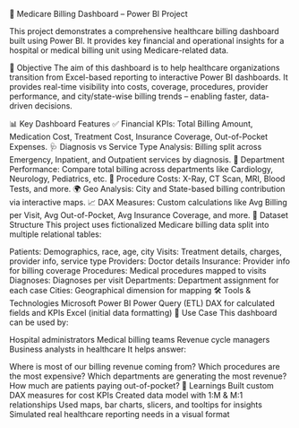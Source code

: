 🏥 Medicare Billing Dashboard – Power BI Project


This project demonstrates a comprehensive healthcare billing dashboard built using Power BI. It provides key financial and operational insights for a hospital or medical billing unit using Medicare-related data.

📌 Objective
The aim of this dashboard is to help healthcare organizations transition from Excel-based reporting to interactive Power BI dashboards. It provides real-time visibility into costs, coverage, procedures, provider performance, and city/state-wise billing trends – enabling faster, data-driven decisions.

📊 Key Dashboard Features
✅ Financial KPIs: Total Billing Amount, Medication Cost, Treatment Cost, Insurance Coverage, Out-of-Pocket Expenses.
🩺 Diagnosis vs Service Type Analysis: Billing split across Emergency, Inpatient, and Outpatient services by diagnosis.
🏥 Department Performance: Compare total billing across departments like Cardiology, Neurology, Pediatrics, etc.
🔬 Procedure Costs: X-Ray, CT Scan, MRI, Blood Tests, and more.
🌍 Geo Analysis: City and State-based billing contribution via interactive maps.
📈 DAX Measures: Custom calculations like Avg Billing per Visit, Avg Out-of-Pocket, Avg Insurance Coverage, and more.
🧩 Dataset Structure
This project uses fictionalized Medicare billing data split into multiple relational tables:

Patients: Demographics, race, age, city
Visits: Treatment details, charges, provider info, service type
Providers: Doctor details
Insurance: Provider info for billing coverage
Procedures: Medical procedures mapped to visits
Diagnoses: Diagnoses per visit
Departments: Department assignment for each case
Cities: Geographical dimension for mapping
🛠 Tools & Technologies
Microsoft Power BI
Power Query (ETL)
DAX for calculated fields and KPIs
Excel (initial data formatting)
📌 Use Case
This dashboard can be used by:

Hospital administrators
Medical billing teams
Revenue cycle managers
Business analysts in healthcare
It helps answer:

Where is most of our billing revenue coming from?
Which procedures are the most expensive?
Which departments are generating the most revenue?
How much are patients paying out-of-pocket?
🧠 Learnings
Built custom DAX measures for cost KPIs
Created data model with 1:M & M:1 relationships
Used maps, bar charts, slicers, and tooltips for insights
Simulated real healthcare reporting needs in a visual format
